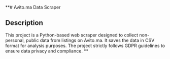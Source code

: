 **# Avito.ma Data Scraper

## Description
This project is a Python-based web scraper designed to collect non-personal, public data from listings on Avito.ma. It saves the data in CSV format for analysis purposes. The project strictly follows GDPR guidelines to ensure data privacy and compliance.
**
